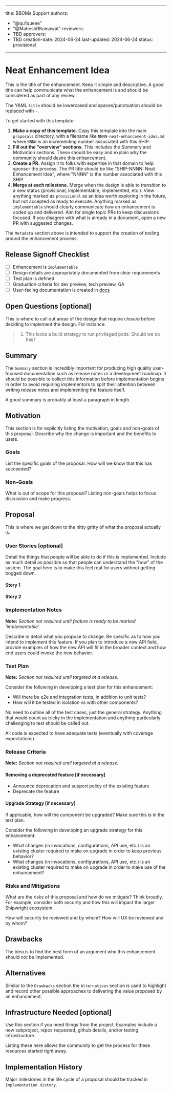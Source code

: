 <!--
Copyright The Shipwright Contributors

SPDX-License-Identifier: Apache-2.0
-->

---
title: BBOMs Support
authors:
  - "@qu1queee"
  - "@MaheshRKumawat"
reviewers:
  - TBD
approvers:
  - TBD
creation-date: 2024-06-24
last-updated: 2024-06-24
status: provisional
---

# Neat Enhancement Idea

This is the title of the enhancement. Keep it simple and descriptive. A good title can help
communicate what the enhancement is and should be considered as part of any review.

The YAML `title` should be lowercased and spaces/punctuation should be replaced with `-`.

To get started with this template:

1. **Make a copy of this template.** Copy this template into the main
   `proposals` directory, with a filename like `NNNN-neat-enhancement-idea.md`
   where `NNNN` is an incrementing number associated with this SHIP.
2. **Fill out the "overview" sections.** This includes the Summary and Motivation sections. These
   should be easy and explain why the community should desire this enhancement.
3. **Create a PR.** Assign it to folks with expertise in that domain to help
   sponsor the process. The PR title should be like "SHIP-NNNN: Neat
   Enhancement Idea", where "NNNN" is the number associated with this SHIP.
4. **Merge at each milestone.** Merge when the design is able to transition to a new status
   (provisional, implementable, implemented, etc.). View anything marked as `provisional` as an idea
   worth exploring in the future, but not accepted as ready to execute. Anything marked as
   `implementable` should clearly communicate how an enhancement is coded up and delivered. Aim for
   single topic PRs to keep discussions focused. If you disagree with what is already in a document,
   open a new PR with suggested changes.

The `Metadata` section above is intended to support the creation of tooling around the enhancement
process.

## Release Signoff Checklist

- [ ] Enhancement is `implementable`
- [ ] Design details are appropriately documented from clear requirements
- [ ] Test plan is defined
- [ ] Graduation criteria for dev preview, tech preview, GA
- [ ] User-facing documentation is created in [docs](/docs/)

## Open Questions [optional]

This is where to call out areas of the design that require closure before deciding to implement the
design. For instance:

> 1. This locks a build strategy to run privileged pods. Should we do this?

## Summary

The `Summary` section is incredibly important for producing high quality user-focused documentation
such as release notes or a development roadmap. It should be possible to collect this information
before implementation begins in order to avoid requiring implementors to split their attention
between writing release notes and implementing the feature itself.

A good summary is probably at least a paragraph in length.

## Motivation

This section is for explicitly listing the motivation, goals and non-goals of this proposal.
Describe why the change is important and the benefits to users.

### Goals

List the specific goals of the proposal. How will we know that this has succeeded?

### Non-Goals

What is out of scope for this proposal? Listing non-goals helps to focus discussion and make
progress.

## Proposal

This is where we get down to the nitty gritty of what the proposal actually is.

### User Stories [optional]

Detail the things that people will be able to do if this is implemented. Include as much detail as
possible so that people can understand the "how" of the system. The goal here is to make this feel
real for users without getting bogged down.

#### Story 1

#### Story 2

### Implementation Notes

**Note:** *Section not required until feature is ready to be marked 'implementable'.*

Describe in detail what you propose to change. Be specific as to how you intend to implement this
feature. If you plan to introduce a new API field, provide examples of how the new API will fit in
the broader context and how end users could invoke the new behavior.

### Test Plan

**Note:** *Section not required until targeted at a release.*

Consider the following in developing a test plan for this enhancement:

- Will there be e2e and integration tests, in addition to unit tests?
- How will it be tested in isolation vs with other components?

No need to outline all of the test cases, just the general strategy. Anything that would count as
tricky in the implementation and anything particularly challenging to test should be called out.

All code is expected to have adequate tests (eventually with coverage expectations).

### Release Criteria

**Note:** *Section not required until targeted at a release.*

#### Removing a deprecated feature [if necessary]

- Announce deprecation and support policy of the existing feature
- Deprecate the feature

#### Upgrade Strategy [if necessary]

If applicable, how will the component be upgraded? Make sure this is in the test
plan.

Consider the following in developing an upgrade strategy for this enhancement:

- What changes (in invocations, configurations, API use, etc.) is an existing cluster required to
  make on upgrade in order to keep previous behavior?
- What changes (in invocations, configurations, API use, etc.) is an existing cluster required to
  make on upgrade in order to make use of the enhancement?

### Risks and Mitigations

What are the risks of this proposal and how do we mitigate? Think broadly. For example, consider
both security and how this will impact the larger Shipwright ecosystem.

How will security be reviewed and by whom? How will UX be reviewed and by whom?

## Drawbacks

The idea is to find the best form of an argument why this enhancement should _not_ be implemented.

## Alternatives

Similar to the `Drawbacks` section the `Alternatives` section is used to highlight and record other
possible approaches to delivering the value proposed by an enhancement.

## Infrastructure Needed [optional]

Use this section if you need things from the project. Examples include a new subproject, repos
requested, github details, and/or testing infrastructure.

Listing these here allows the community to get the process for these resources started right away.

## Implementation History

Major milestones in the life cycle of a proposal should be tracked in `Implementation History`.


